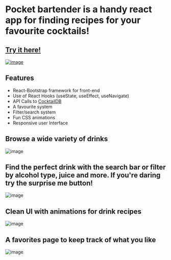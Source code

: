 # Pocket bartender is a handy react app for finding recipes for your favourite cocktails!

## [Try it here!](pocketbartender.netlify.app/)

[![image](https://user-images.githubusercontent.com/113940871/211579752-8a44fd80-6fee-472a-a0ff-a3492355b6b8.png)](https://pocketbartender.netlify.app/)

## Features
- React-Bootstrap framework for front-end
- Use of React Hooks (useState, useEffect, useNavigate)
- API Calls to [CocktailDB]([url](https://www.thecocktaildb.com/))
- A favourite system
- Filter/search system
- Fun CSS animations
- Responsive user Interface

## Browse a wide variety of drinks

![image](https://user-images.githubusercontent.com/113940871/195729569-c504526c-fecf-43a7-82b2-7a60eb7d8d12.png)

## Find the perfect drink with the search bar or filter by alcohol type, juice and more. If you're daring try the surprise me button!

![image](https://user-images.githubusercontent.com/113940871/195730048-e94451ca-fbec-4620-87b9-1c83edda80bc.png)


## Clean UI with animations for drink recipes

![image](https://user-images.githubusercontent.com/113940871/195730271-e7b53d4d-80dc-439e-a97e-b437f04e8aac.png)

## A favorites page to keep track of what you like

![image](https://user-images.githubusercontent.com/113940871/195730948-ce2fa94f-f9ef-4594-8fae-ae94d6de3585.png)
